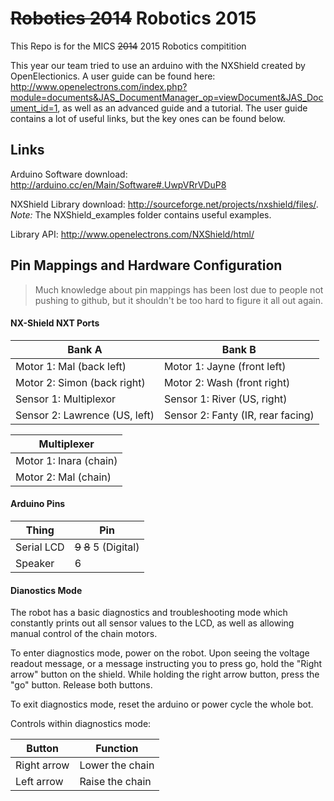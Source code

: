 ~~Robotics 2014~~ Robotics 2015
============

This Repo is for the MICS ~~2014~~ 2015 Robotics compitition

This year our team tried to use an arduino with the NXShield created by OpenElectionics.
A user guide can be found here: http://www.openelectrons.com/index.php?module=documents&JAS_DocumentManager_op=viewDocument&JAS_Document_id=1, as well as an advanced guide and a tutorial.
The user guide contains a lot of useful links, but the key ones can be found below.

## Links

Arduino Software download: http://arduino.cc/en/Main/Software#.UwpVRrVDuP8

NXShield Library download: http://sourceforge.net/projects/nxshield/files/. _Note:_ The NXShield_examples folder contains useful examples.

Library API: http://www.openelectrons.com/NXShield/html/

## Pin Mappings and Hardware Configuration

> Much knowledge about pin mappings has been lost due to people not pushing to github, but it shouldn't be
too hard to figure it all out again.

#### NX-Shield NXT Ports
|Bank A                             | Bank B                              |
| --------------------------------- | ----------------------------------- |
| Motor 1: Mal (back left)          | Motor 1: Jayne (front left)         |
| Motor 2: Simon (back right)       | Motor 2: Wash (front right)         |
| Sensor 1: Multiplexor             | Sensor 1: River (US, right)         |
| Sensor 2: Lawrence (US, left)     | Sensor 2: Fanty (IR, rear facing)   |

| Multiplexer            | 
| ---------------------- |
| Motor 1: Inara (chain) |
| Motor 2: Mal (chain)   |

#### Arduino Pins
|Thing          |Pin             |
|---------------|----------------|
|Serial LCD     |~~9~~ ~~8~~ 5 (Digital)     |
|Speaker        |6               |

#### Dianostics Mode
The robot has a basic diagnostics and troubleshooting mode which constantly prints out all sensor
values to the LCD, as well as allowing manual control of the chain motors.

To enter diagnostics mode, power on the robot. Upon seeing the voltage readout message, or a
message instructing you to press go, hold the "Right arrow" button on the shield. While holding the right arrow button, press the "go" button. Release both buttons.

To exit diagnostics mode, reset the arduino or power cycle the whole bot.

Controls within diagnostics mode:

| Button | Function |
| ------ | -------- |
| Right arrow | Lower the chain |
| Left arrow | Raise the chain |





